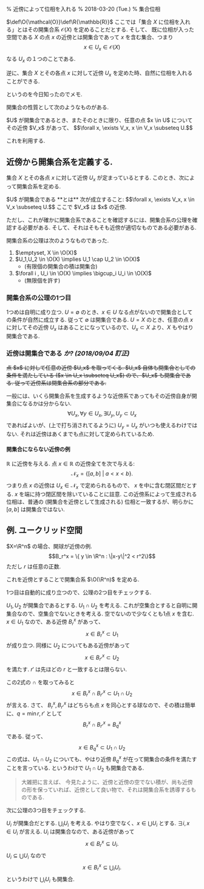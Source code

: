 % 近傍によって位相を入れる
% 2018-03-20 (Tue.)
% 集合位相

$\def\O{\mathcal{O}}\def\R{\mathbb{R}}$
ここでは「集合 $X$ に位相を入れる」とはその開集合系 $\mathcal{O}(X)$ を定めることだとする.
そして、
既に位相が入った空間である $X$ の点 $x$ の近傍とは開集合であって $x$ を含む集合、つまり
$$x \in U_x \in \mathcal{O}(X)$$
なる $U_x$ の１つのことである.

逆に、集合 $X$ とその各点 $x$ に対して近傍 $U_x$ を定めた時、自然に位相を入れることができる.

というのを今日知ったのでメモ.

開集合の性質として次のようなものがある.

<div class=thm>
$U$ が開集合であるとき、またそのときに限り、任意の点 $x \in U$ についてその近傍 $V_x$ があって、
$$\forall x, \exists V_x, x \in V_x \subseteq U.$$
</div>

これを利用する.

## 近傍から開集合系を定義する.

集合 $X$ とその各点 $x$ に対して近傍 $U_x$ が定まっているとする.
このとき、次によって開集合系を定める.

<div class=thm>
$U$ が開集合である **とは** 次が成立すること:
$$\forall x, \exists V_x, x \in V_x \subseteq U.$$
ここで $V_x$ は $x$ の近傍.
</div>

ただし、これが確かに開集合系であることを確認するには、開集合系の公理を確認する必要がある.
そして、それはそもそも近傍が適切なものである必要がある.

開集合系の公理は次のようなものであった.

1. $\emptyset, X \in \O(X)$
1. $U_1,U_2 \in \O(X) \implies U_1 \cap U_2 \in \O(X)$
    - (有限個の開集合の積は開集合)
1. $\forall i , U_i \in \O(X) \implies \bigcup_i U_i \in \O(X)$
    - (無限個を許す)

### 開集合系の公理の1つ目

1つめは自明に成り立つ.
$U=\emptyset$ のとき、$x \in U$ なる点がないので開集合としての条件が自然に成立する.
従って $\emptyset$ は開集合である.
$U=X$ のとき、任意の点 $x$ に対してその近傍 $U_x$ はあることになっているので、$U_x \subset X$ より、$X$ もやはり開集合である.

### 近傍は開集合である <em>か? (2018/09/04 訂正)</em>

<s>
点 $x$ に対して任意の近傍 $U_x$ を取ってくる.
$U_x$ 自体も開集合としての条件を満たしている
($x \in U_x \subseteq U_x$)
ので、$U_x$ も開集合である.
従って近傍系は開集合系の部分である.
</s>

一般には、いくら開集合系を生成するような近傍系であってもその近傍自身が開集合になるかは分からない.
$$\forall U_x, \forall y \in U_x, \exists U_y, U_y \subset U_x$$
であればよいが、(上で打ち消されてるように) $U_y = U_x$ がいつも使えるわけではない.
それは近傍はあくまでも点に対して定められているため.

#### 開集合にならない近傍の例

$\mathbb{R}$ に近傍を与える.
点 $x \in \mathbb{R}$ の近傍全てを次で与える:
$$\mathcal N_x = \{ [a,b] ~|~ a < x < b \}.$$
つまり点 $x$ の近傍は $U_x \in \mathcal N_x$ で定められるもので、
$x$ を中に含む閉区間だとする. $x$ を端に持つ閉区間を除いていることに註意.
この近傍系によって生成される位相は、普通の (開集合を近傍として生成される) 位相と一致するが、明らかに $[a,b]$ は開集合ではない.

## 例. ユークリッド空間

$X=\R^n$ の場合、開球が近傍の例.
$$B_r^x = \{ y \in \R^n : \|x-y\|^2 < r^2\}$$
ただし $r$ は任意の正数.

これを近傍とすることで開集合系 $\O(\R^n)$ を定める.

1つ目は自動的に成り立つので、公理の2つ目をチェックする.

$U_1, U_2$ が開集合であるとする.
$U_1 \cap U_2$ を考える.
これが空集合とすると自明に開集合なので、空集合でないときを考える.
空でないので少なくとも1点 $x$ を含む.
$x \in U_1$ なので、ある近傍 $B_r^x$ があって、
$$x \in B_r^x \subset U_1$$
が成り立つ.  同様に $U_2$ についてもある近傍があって
$$x \in B_{r'}^x \subset U_2$$
を満たす. $r'$ は先ほどの $r$ と一致するとは限らない.

この2式の $\cap$ を取ってみると
$$x \in B_r^x \cap B_{r'}^x \subset U_1 \cap U_2$$
が言える.
さて、
$B_r^x, B_{r'}^x$
はどちらも点 $x$ を同心とする球なので、その積は簡単に、$q = \min{r,r'}$ として
$$B_r^x \cap B_{r'}^x = B_q^x$$
である.  従って、
$$x \in B_q^x \subset U_1 \cap U_2$$
この式は、$U_1 \cap U_2$ についても、やはり近傍 $B_q^x$ が在って開集合の条件を満たすことを言っている.
というわけで $U_1 \cap U_2$ も開集合である.

> 大雑把に言えば、
> 今見たように、近傍と近傍の空でない積が、尚も近傍の形を保っていれば、近傍として良い物で、それは開集合系を誘導するものである.

次に公理の3つ目をチェックする.

$U_i$ が開集合だとする.
$\bigcup_i U_i$ を考える.
やはり空でなく、$x \in \bigcup U_i$ とする.
$\exists i, x \in U_i$ が言える.
$U_i$ は開集合なので、ある近傍があって
$$x \in B_r^x \subseteq U_i.$$
$U_i \subseteq \bigcup U_i$ なので
$$x \in B_r^x \subseteq \bigcup_i U_i.$$
というわけで $\bigcup_i U_i$ も開集合.
